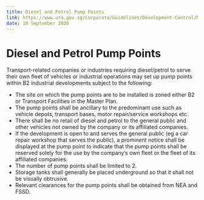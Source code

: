 ```yaml
---
title: Diesel and Petrol Pump Points
link: https://www.ura.gov.sg/Corporate/Guidelines/Development-Control/Non-Residential/B2/Diesel-PPP
date: 10 September 2020
---
```


# Diesel and Petrol Pump Points

Transport-related companies or industries requiring diesel/petrol to serve their own fleet of vehicles or industrial operations may set up pump points within B2 industrial developments subject to the following:

- The site on which the pump points are to be installed is zoned either B2 or Transport Facilities in the Master Plan.
- The pump points shall be ancillary to the predominant use such as vehicle depots, transport bases, motor repair/service workshops etc.
- There shall be no retail of diesel and petrol to the general public and other vehicles not owned by the company or its affiliated companies.
- If the development is open to and serves the general public (eg a car repair workshop that serves the public), a prominent notice shall be displayed at the pump point to indicate that the pump points shall be reserved solely for the use by the company’s own fleet or the fleet of its affiliated companies.
- The number of pump points shall be limited to 2.
- Storage tanks shall generally be placed underground so that it shall not be visually obtrusive.
- Relevant clearances for the pump points shall be obtained from NEA and FSSD.
